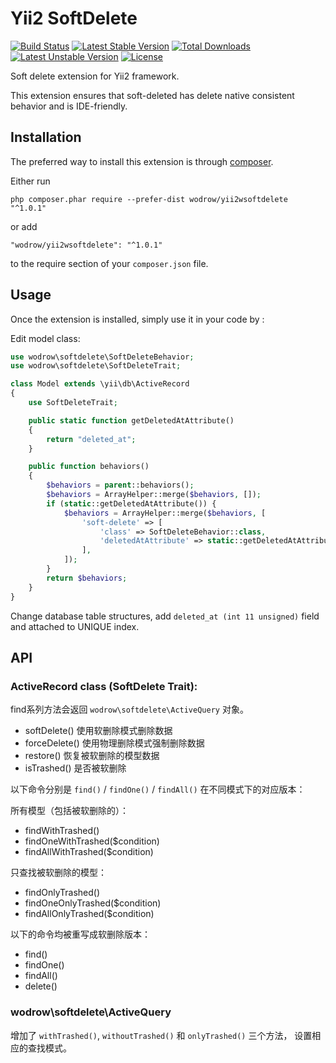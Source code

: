 Yii2 SoftDelete
===============
[![Build Status](https://travis-ci.org/wodrow/yii2wsoftdelete.svg)](https://travis-ci.org/wodrow/yii2wsoftdelete)
[![Latest Stable Version](https://poser.pugx.org/wodrow/yii2wsoftdelete/v/stable.svg)](https://packagist.org/packages/wodrow/yii2wsoftdelete)
[![Total Downloads](https://poser.pugx.org/wodrow/yii2wsoftdelete/downloads.svg)](https://packagist.org/packages/wodrow/yii2wsoftdelete)
[![Latest Unstable Version](https://poser.pugx.org/wodrow/yii2wsoftdelete/v/unstable.svg)](https://packagist.org/packages/wodrow/yii2wsoftdelete)
[![License](https://poser.pugx.org/wodrow/yii2wsoftdelete/license.svg)](https://packagist.org/packages/wodrow/yii2wsoftdelete)

Soft delete extension for Yii2 framework.

This extension ensures that soft-deleted has delete native consistent behavior and is IDE-friendly.

Installation
------------

The preferred way to install this extension is through [composer](http://getcomposer.org/download/).

Either run

```
php composer.phar require --prefer-dist wodrow/yii2wsoftdelete "^1.0.1"
```

or add

```
"wodrow/yii2wsoftdelete": "^1.0.1"
```

to the require section of your `composer.json` file.


Usage
-----

Once the extension is installed, simply use it in your code by  :

Edit model class:
```php
use wodrow\softdelete\SoftDeleteBehavior;
use wodrow\softdelete\SoftDeleteTrait;

class Model extends \yii\db\ActiveRecord
{
    use SoftDeleteTrait;

    public static function getDeletedAtAttribute()
    {
        return "deleted_at";
    }

    public function behaviors()
    {
        $behaviors = parent::behaviors();
        $behaviors = ArrayHelper::merge($behaviors, []);
        if (static::getDeletedAtAttribute()) {
            $behaviors = ArrayHelper::merge($behaviors, [
                'soft-delete' => [
                    'class' => SoftDeleteBehavior::class,
                    'deletedAtAttribute' => static::getDeletedAtAttribute(),
                ],
            ]);
        }
        return $behaviors;
    }
}
```

Change database table structures, add `deleted_at (int 11 unsigned)` field and attached to UNIQUE index.

API
---

### ActiveRecord class (SoftDelete Trait):

find系列方法会返回 `wodrow\softdelete\ActiveQuery` 对象。

+ softDelete() 使用软删除模式删除数据
+ forceDelete() 使用物理删除模式强制删除数据
+ restore() 恢复被软删除的模型数据
+ isTrashed() 是否被软删除

以下命令分别是 `find()` / `findOne()` / `findAll()` 在不同模式下的对应版本：

所有模型（包括被软删除的）：

+ findWithTrashed()
+ findOneWithTrashed($condition)
+ findAllWithTrashed($condition)

只查找被软删除的模型：

+ findOnlyTrashed()
+ findOneOnlyTrashed($condition)
+ findAllOnlyTrashed($condition)

以下的命令均被重写成软删除版本：

+ find()
+ findOne()
+ findAll()
+ delete()

### wodrow\softdelete\ActiveQuery

增加了 `withTrashed()`, `withoutTrashed()` 和 `onlyTrashed()` 三个方法，
设置相应的查找模式。